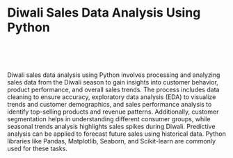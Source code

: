 <h1>Diwali Sales Data Analysis Using Python</h1>
<br>
<br>
<br>
<p>Diwali sales data analysis using Python involves processing and analyzing sales data from the Diwali season to gain insights into customer behavior, product performance, and overall sales trends. The process includes data cleaning to ensure accuracy, exploratory data analysis (EDA) to visualize trends and customer demographics, and sales performance analysis to identify top-selling products and revenue patterns. Additionally, customer segmentation helps in understanding different consumer groups, while seasonal trends analysis highlights sales spikes during Diwali. Predictive analysis can be applied to forecast future sales using historical data. Python libraries like Pandas, Matplotlib, Seaborn, and Scikit-learn are commonly used for these tasks.</p>
